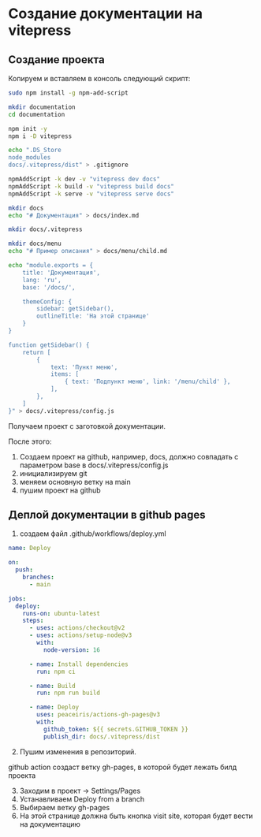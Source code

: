 # Создание документации на vitepress

## Создание проекта

Копируем и вставляем в консоль следующий скрипт:

```bash
sudo npm install -g npm-add-script

mkdir documentation
cd documentation

npm init -y
npm i -D vitepress

echo ".DS_Store
node_modules
docs/.vitepress/dist" > .gitignore

npmAddScript -k dev -v "vitepress dev docs"
npmAddScript -k build -v "vitepress build docs"
npmAddScript -k serve -v "vitepress serve docs"

mkdir docs
echo "# Документация" > docs/index.md

mkdir docs/.vitepress

mkdir docs/menu
echo "# Пример описания" > docs/menu/child.md

echo "module.exports = {
	title: 'Документация',
	lang: 'ru',
	base: '/docs/',

	themeConfig: {
		sidebar: getSidebar(),
		outlineTitle: 'На этой странице'
	}
}

function getSidebar() {
	return [
		{
			text: 'Пункт меню',
			items: [
				{ text: 'Подпункт меню', link: '/menu/child' },
			],
		},
	]
}" > docs/.vitepress/config.js
```

Получаем проект с заготовкой документации.

После этого:
1. Создаем проект на github, например, docs, должно совпадать с параметром base в docs/.vitepress/config.js
2. инициализируем git
3. меняем основную ветку на main
4. пушим проект на github

## Деплой документации в github pages

1. создаем файл .github/workflows/deploy.yml

```yaml
name: Deploy

on:
  push:
    branches:
      - main

jobs:
  deploy:
    runs-on: ubuntu-latest
    steps:
      - uses: actions/checkout@v2
      - uses: actions/setup-node@v3
        with:
          node-version: 16

      - name: Install dependencies
        run: npm ci

      - name: Build
        run: npm run build

      - name: Deploy
        uses: peaceiris/actions-gh-pages@v3
        with:
          github_token: ${{ secrets.GITHUB_TOKEN }}
          publish_dir: docs/.vitepress/dist
```

2. Пушим изменения в репозиторий.

github action создаст ветку gh-pages, в которой будет лежать билд проекта

3. Заходим в проект -> Settings/Pages
4. Устанавливаем Deploy from a branch
5. Выбираем ветку gh-pages
6. На этой странице должна быть кнопка visit site, которая будет вести на документацию
